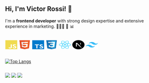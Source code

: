 ## Hi, I'm Victor Rossi! :wave:

I'm a **frontend developer** with strong design expertise and extensive experience in marketing. 👨🏻‍💻 🎨 📊

<div style="display: inline_block"><br>
  <img align="center" alt="Javascript" height="30" width="40" src="https://raw.githubusercontent.com/devicons/devicon/master/icons/javascript/javascript-plain.svg">
  <img align="center" alt="HTML" height="30" width="40" src="https://raw.githubusercontent.com/devicons/devicon/master/icons/html5/html5-original.svg">
  <img align="center" alt="Typescript" height="30" width="40" src="https://raw.githubusercontent.com/devicons/devicon/master/icons/typescript/typescript-plain.svg">
  <img align="center" alt="CSS" height="30" width="40" src="https://raw.githubusercontent.com/devicons/devicon/master/icons/css3/css3-original.svg">
  <img align="center" alt="React" height="30" width="40" src="https://raw.githubusercontent.com/devicons/devicon/master/icons/react/react-original.svg">
  <img align="center" alt="NextJS" height="30" width="40" src="https://raw.githubusercontent.com/devicons/devicon/master/icons/nextjs/nextjs-original.svg">
  <img align="center" alt="Tailwind-CSS" height="30" width="40" src="https://raw.githubusercontent.com/devicons/devicon/master/icons/tailwindcss/tailwindcss-original.svg">
</div>

<br />

[![Top Langs](https://github-readme-stats.vercel.app/api/top-langs/?username=rossivictor&layout=compact&title_color=333333)](https://github.com/anuraghazra/github-readme-stats)
  
  ##
 
<div> 
  <a href = "mailto:rossivictor90@gmail.com"><img src="https://img.shields.io/badge/-Gmail-%23333?style=for-the-badge&logo=gmail&logoColor=white" target="_blank"></a>
  <a href="https://www.linkedin.com/in/victorrossi/" target="_blank"><img src="https://img.shields.io/badge/-LinkedIn-%230077B5?style=for-the-badge&logo=linkedin&logoColor=white" target="_blank"></a> 
  <a href="https://www.rossivictor.com.br" target="_blank"><img src="https://img.shields.io/badge/-Portfólio-%23CCC?style=for-the-badge&logo=googlechrome&logoColor=gray" target="_blank"></a> 
</div>
